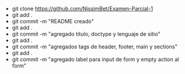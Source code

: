- git clone https://github.com/NissimBet/Examen-Parcial-1
- git add .
- git commit -m "README creado"
- git add .
- git commit -m "agregado titulo, doctype y lenguaje de sitio"
- git add .
- git commit -m "agregados tags de header, footer, main y sections"
- git add .
- git commit -m "agregado label para input de form y empty action al form"
